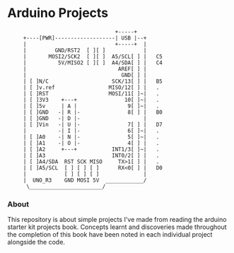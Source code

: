 # **Arduino Projects**

```
                                  +-----+
     +----[PWR]-------------------| USB |--+
     |                            +-----+  |
     |         GND/RST2  [ ][ ]            |
     |       MOSI2/SCK2  [ ][ ]  A5/SCL[ ] |   C5
     |          5V/MISO2 [ ][ ]  A4/SDA[ ] |   C4
     |                             AREF[ ] |
     |                              GND[ ] |
     | [ ]N/C                    SCK/13[ ] |   B5
     | [ ]v.ref                 MISO/12[ ] |   .
     | [ ]RST                   MOSI/11[ ]~|   .
     | [ ]3V3    +---+               10[ ]~|   .
     | [ ]5v     | A |                9[ ]~|   .
     | [ ]GND   -| R |-               8[ ] |   B0
     | [ ]GND   -| D |-                    |
     | [ ]Vin   -| U |-               7[ ] |   D7
     |          -| I |-               6[ ]~|   .
     | [ ]A0    -| N |-               5[ ]~|   .
     | [ ]A1    -| O |-               4[ ] |   .
     | [ ]A2     +---+           INT1/3[ ]~|   .
     | [ ]A3                     INT0/2[ ] |   .
     | [ ]A4/SDA  RST SCK MISO     TX>1[ ] |   .
     | [ ]A5/SCL  [ ] [ ] [ ]      RX<0[ ] |   D0
     |            [ ] [ ] [ ]              |
     |  UNO_R3    GND MOSI 5V  ____________/
      \_______________________/
```

### **About**

This repository is about simple projects I've made from reading the arduino starter kit projects book. Concepts learnt and discoveries made throughout the completion of this book have been noted in each individual project alongside the code.
